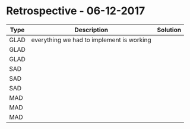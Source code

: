 
# Retrospective - 06-12-2017


| Type        | Description           | Solution            |
| ------------|-----------------------| --------------------|
| GLAD        |everything we had to implement is working                       |                     |
| GLAD        |                       |                     |
| GLAD        |                       |                     |
| SAD         |                       |                     |
| SAD         |                       |                     |
| SAD         |                       |                     |
| MAD         |                       |                     |
| MAD         |                       |                     |
| MAD         |                       |                     |
